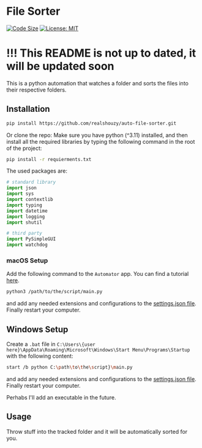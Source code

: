 # File Sorter

[![Code Size](https://img.shields.io/github/languages/code-size/realshouzy/file-sorter)](https://github.com/realshouzy/file-sorter)
[![License: MIT](https://img.shields.io/badge/License-MIT-yellow.svg)](https://opensource.org/licenses/MIT)

# !!! This README is not up to dated, it will be updated soon

This is a python automation that watches a folder and sorts the files into their respective folders.

## Installation

```bash
pip install https://github.com/realshouzy/auto-file-sorter.git
```

Or clone the repo:
Make sure you have python (^3.11) installed, and then install all the required libraries by typing the following command in the root of the project:

```bash
pip install -r requierments.txt
```

The used packages are:

```python
# standard library
import json
import sys
import contextlib
import typing
import datetime
import logging
import shutil

# third party
import PySimpleGUI
import watchdog
```

### macOS Setup

Add the following command to the ``Automator`` app. You can find a tutorial [here](https://youtu.be/LfxZMofHs_U?t=658).

```bash
python3 /path/to/the/script/main.py
```

and add any needed extensions and configurations to the [settings.json file](/scripts/settings.json). Finally restart your computer.

## Windows Setup

Create a ``.bat`` file in ``C:\Users\{user here}\AppData\Roaming\Microsoft\Windows\Start Menu\Programs\Startup`` with the following content:

```bash
start /b python C:\path\to\the\script}\main.py
```

and add any needed extensions and configurations to the [settings.json file](/scripts/settings.json). Finally restart your computer.

Perhabs I'll add an executable in the future.

## Usage

Throw stuff into the tracked folder and it will be automatically sorted for you.
